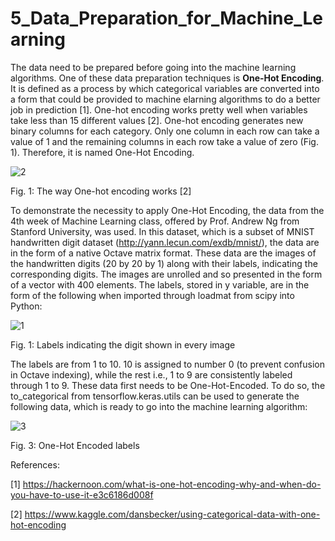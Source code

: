 # 5_Data_Preparation_for_Machine_Learning

The data need to be prepared before going into the machine learning algorithms. One of these data preparation techniques is **One-Hot Encoding**. It is defined as a process by which categorical variables are converted into a form that could be provided to machine elarning algorithms to do a better job in prediction [1]. One-hot encoding works pretty well when variables take less than 15 different values [2]. One-hot encoding generates new binary columns for each category. Only one column in each row can take a value of 1 and the remaining columns in each row take a value of zero (Fig. 1). Therefore, it is named One-Hot Encoding.

![2](https://user-images.githubusercontent.com/54812742/138953327-2c20d4b8-90a4-4b08-a70a-fd47dfc83047.PNG)

Fig. 1: The way One-hot encoding works [2] 

To demonstrate the necessity to apply One-Hot Encoding, the data from the 4th week of Machine Learning class, offered by Prof. Andrew Ng from Stanford University, was used. In this dataset, which is a subset of MNIST handwritten digit dataset (http://yann.lecun.com/exdb/mnist/), the data are in the form of a native Octave matrix format. These data are the images of the handwritten digits (20 by 20 by 1) along with their labels, indicating the corresponding digits. The images are unrolled and so presented in the form of a vector with 400 elements. The labels, stored in y variable, are in the form of the following when imported through loadmat from scipy into Python:

![1](https://user-images.githubusercontent.com/54812742/138951805-0478932d-ee4d-41bb-9864-ee6035bda8fc.PNG)

Fig. 1: Labels indicating the digit shown in every image 

The labels are from 1 to 10. 10 is assigned to number 0 (to prevent confusion in Octave indexing), while the rest i.e., 1 to 9 are consistently labeled through 1 to 9. These data first needs to be One-Hot-Encoded. To do so, the to_categorical from tensorflow.keras.utils can be used to generate the following data, which is ready to go into the machine learning algorithm:

![3](https://user-images.githubusercontent.com/54812742/138955160-fb4e0744-4a3c-466d-a8f5-9b12fd50ec2f.PNG)

Fig. 3: One-Hot Encoded labels


References:

[1] https://hackernoon.com/what-is-one-hot-encoding-why-and-when-do-you-have-to-use-it-e3c6186d008f

[2] https://www.kaggle.com/dansbecker/using-categorical-data-with-one-hot-encoding
